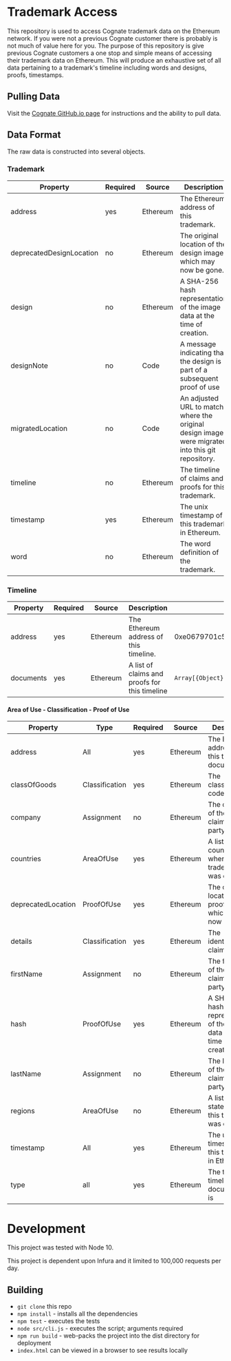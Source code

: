 # Trademark Access

This repository is used to access Cognate trademark data on the Ethereum network. If you
were not a previous Cognate customer there is probably is not much of value here for you.
The purpose of this repository is give previous Cognate customers a one stop and simple
means of accessing their trademark data on Ethereum. This will produce an exhaustive set
of all data pertaining to a trademark's timeline including words and designs, proofs,
timestamps.

## Pulling Data

Visit the [Cognate GitHub.io page](https://cognate.github.io/trademark-access/) for
instructions and the ability to pull data.

## Data Format

The raw data is constructed into several objects.

### Trademark

| Property | Required | Source | Description | Example |
|----------|----------|--------|-------------|---------|
| address | yes | Ethereum | The Ethereum address of this trademark. | 0xb35d271ffbd783ffb6ccb227b932298e03e15f24 |
| deprecatedDesignLocation | no | Ethereum | The original location of the design image, which may now be gone. | `{URL}` |
| design | no | Ethereum | A SHA-256 hash representation of the image data at the time of creation. | 0xf54f3b87eda462770230d060fce9b9f4876cb68fe8cd38d14c00356bcff7d690 |
| designNote | no | Code | A message indicating that the design is part of a subsequent proof of use | `{String}` |
| migratedLocation | no | Code | An adjusted URL to match where the original design images were migrated into this git repository. | `{URL}` |
| timeline | no  | Ethereum | The timeline of claims and proofs for this trademark. | `{Object}` | 
| timestamp | yes  | Ethereum | The unix timestamp of this trademark in Ethereum. | 1523899114 |
| word | no | Ethereum | The word definition of the trademark. | `{String}` |

### Timeline

| Property | Required | Source | Description | Example |
|----------|----------|--------|-------------|---------|
| address | yes | Ethereum | The Ethereum address of this timeline. | 0xe0679701c5c4258a4f6374acc7d384fe6b0c9308 |
| documents | yes | Ethereum | A list of claims and proofs for this timeline | `Array[{Object}]` |

#### Area of Use - Classification - Proof of Use

| Property | Type | Required | Source | Description | Example |
|----------|------|----------|--------|-------------|---------|
| address | All | yes | Ethereum | The Ethereum address of this timeline document | 0x6f448da05f23ddc79f3ff1f8f5bd7fa3528ce255 |
| classOfGoods | Classification | yes | Ethereum | The classification code claimed | `{Integer}` |
| company | Assignment | no | Ethereum | The company of the claiming party. | `{String}` |
| countries | AreaOfUse | yes | Ethereum | A list of countries where this trademark was claimed | `Array[{String}]` |
| deprecatedLocation | ProofOfUse | yes | Ethereum | The original location of the proof image, which may now be gone. | `{URL}` |
| details | Classification | yes | Ethereum | The identification claimed | `{String}` |
| firstName | Assignment | no | Ethereum | The first name of the claiming party. | `{String}` |
| hash | ProofOfUse | yes | Ethereum | A SHA-256 hash representation of the image data at the time of creation. | 0x9ba2cf7c95c37e2bb2670f7f8b213775379bd089df4ba1919164b25f14a6df30 |
| lastName | Assignment | no | Ethereum | The last name of the claiming party. | `{String}` |
| regions | AreaOfUse | no | Ethereum | A list of US states where this trademark was claimed | `Array[{String}]` |
| timestamp | All | yes | Ethereum | The unix timestamp of this trademark in Ethereum. | 1523899114 |
| type | all | yes | Ethereum | The type of timeline document this is | `AreaOfUse`, `Assignment`, `Classification`, `ProofOfUse` |

# Development

This project was tested with Node 10.

This project is dependent upon Infura and it limited to 100,000 requests per day.

## Building

* `git clone` this repo
* `npm install` - installs all the dependencies
* `npm test` - executes the tests
* `node src/cli.js` - executes the script; arguments required
* `npm run build` - web-packs the project into the dist directory for deployment
* `index.html` can be viewed in a browser to see results locally
